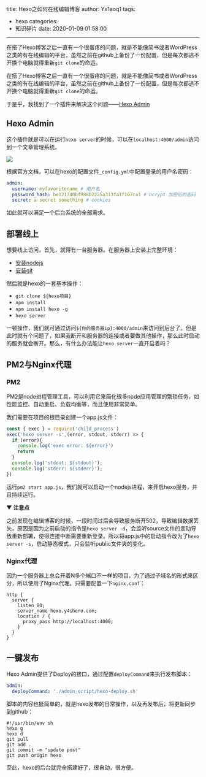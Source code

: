 title: Hexo之如何在线编辑博客
author: Yx1aoq1
tags:
  - hexo
categories:
  - 知识碎片
date: 2020-01-09 01:58:00
---
在搭了Hexo博客之后一直有一个很蛋疼的问题，就是不能像简书或者WordPress之类的有在线编辑的平台，虽然之前在github上备份了一份配置，但是每次都逃不开换个电脑就得重新`git clone`的命运。

<!--more-->

在搭了Hexo博客之后一直有一个很蛋疼的问题，就是不能像简书或者WordPress之类的有在线编辑的平台，虽然之前在github上备份了一份配置，但是每次都逃不开换个电脑就得重新`git clone`的命运。

于是乎，我找到了一个插件来解决这个问题——[Hexo Admin](https://github.com/jaredly/hexo-admin)

## Hexo Admin

这个插件就是可以在运行`hexo server`的时候，可以在`localhost:4000/admin`访问到一个文章管理系统。

![](https://github.com/jaredly/hexo-admin/blob/master/docs/pasted-0.png?raw=true)

根据官方文档，可以在hexo的配置文件`_config.yml`中配置登录的用户名密码：
```yml
admin:
  username: myfavoritename # 用户名
  password_hash: be121740bf988b2225a313fa1f107ca1 # bcrypt 加密后的密码
  secret: a secret something # cookies
```

如此就可以满足一个后台系统的全部需求。

## 部署线上

想要线上访问，首先，就得有一台服务器。在服务器上安装上完整环境：

* [安装nodejs](http://liaolongdong.com/2018/11/01/alicloud-node-mongodb.html)
* [安装git](https://git-scm.com/book/zh/v2/%E8%B5%B7%E6%AD%A5-%E5%AE%89%E8%A3%85-Git)

然后就是hexo的一套基本操作：

* `git clone ${hexo项目}`
* `npm install`
* `npm install hexo -g`
* `hexo server`

一顿操作，我们就可通过访问`${你的服务器ip}:4000/admin`来访问到后台了。但是此时就有个问题了，如果我断开和服务器的连接或者要做其他操作，那么此时启动的服务就会断开。那么，有什么办法能让`hexo server`一直开启着吗？

## PM2与Nginx代理

### PM2

PM2是node进程管理工具，可以利用它来简化很多node应用管理的繁琐任务，如性能监控、自动重启、负载均衡等，而且使用非常简单。

我们需要在项目的根目录创建一个app.js文件：

```app.js
const { exec } = require('child_process')
exec('hexo server -s',(error, stdout, stderr) => {
  if (error){
    console.log('exec error: ${error}')
    return
  }
  console.log('stdout: ${stdout}');
  console.log('stderr: ${stderr}');
})
```
运行`pm2 start app.js`，我们就可以启动一个nodejs进程，来开启hexo服务，并且持续运行。

▼ **注意点**

之前发现在编辑博客的时候，一段时间过后会导致服务断开502，导致编辑数据丢失，原因是因为之前启动的指令是`hexo server -d`，会监听source文件的变动导致重新部署，使得连接中断需要重新登录。所以将app.js中的启动指令改为了`hexo server -s`，启动静态模式，只会监听public文件夹的变化。

### Nginx代理

因为一个服务器上总会开着N多个端口不一样的项目，为了通过子域名的形式来区分，所以使用了Nginx代理。只需要配置一下`nginx.conf`：

```
http {
  server {
    listen 80;
    server_name hexo.y4shero.com;
    location / {
      proxy_pass http://localhost:4000;
    }
  }
}
```

## 一键发布

Hexo Admin提供了Deploy的接口，通过配置`deployCommand`来执行发布脚本：

```yml
admin:
  deployCommand: './admin_script/hexo-deploy.sh'
```

脚本的内容也挺简单的，就是hexo发布的日常操作，以及再发布后，将更新同步到github：

```shell
#!/usr/bin/env sh
hexo g
hexo d
git pull
git add .
git commit -m "update post"
git push origin hexo
```

至此，hexo的后台就完全搭建好了，很自动，很方便。